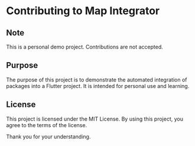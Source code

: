 # Contributing to Map Integrator

## Note
This is a personal demo project. Contributions are not accepted.

## Purpose
The purpose of this project is to demonstrate the automated integration of packages into a Flutter project. It is intended for personal use and learning.

## License
This project is licensed under the MIT License. By using this project, you agree to the terms of the license.

Thank you for your understanding.
